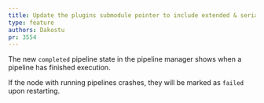 ```yaml
---
title: Update the plugins submodule pointer to include extended & serialized pipeline states
type: feature
authors: Dakostu
pr: 3554
---
```


The new `completed` pipeline state in the pipeline manager shows when a
pipeline has finished execution.

If the node with running pipelines crashes, they will be marked as `failed`
upon restarting.
